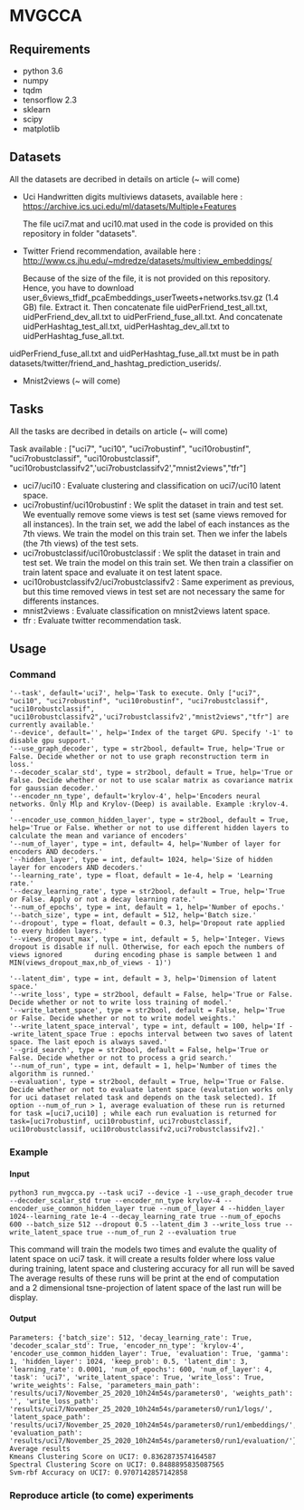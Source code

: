 # MVGCCA

## Requirements

- python 3.6
- numpy
- tqdm
- tensorflow 2.3
- sklearn
- scipy
- matplotlib

## Datasets

All the datasets are decribed in details on article (~ will come)

- Uci Handwritten digits multiviews datasets, available here : https://archive.ics.uci.edu/ml/datasets/Multiple+Features           

  The file uci7.mat and uci10.mat used in the code is provided on this repository in folder "datasets".
- Twitter Friend recommendation, available here : http://www.cs.jhu.edu/~mdredze/datasets/multiview_embeddings/

  Because of the size of the file, it is not provided on this repository. Hence, you have to download user_6views_tfidf_pcaEmbeddings_userTweets+networks.tsv.gz (1.4 GB) file. Extract it. Then concatenate file uidPerFriend_test_all.txt, uidPerFriend_dev_all.txt to uidPerFriend_fuse_all.txt. And concatenate uidPerHashtag_test_all.txt, uidPerHashtag_dev_all.txt to uidPerHashtag_fuse_all.txt.

uidPerFriend_fuse_all.txt and uidPerHashtag_fuse_all.txt must be in path datasets/twitter/friend_and_hashtag_prediction_userids/.
- Mnist2views (~ will come)

## Tasks

All the tasks are decribed in details on article (~ will come)

Task available : ["uci7", "uci10", "uci7robustinf", "uci10robustinf", "uci7robustclassif", "uci10robustclassif", "uci10robustclassifv2",'uci7robustclassifv2',"mnist2views","tfr"]

- uci7/uci10 : Evaluate clustering and classification on uci7/uci10 latent space.
- uci7robustinf/uci10robustinf : We split the dataset in train and test set. We eventually remove some views is test set (same views removed for all instances). In the train set, we add the label of each instances as the 7th views. We train the model on this train set. Then we infer the labels (the 7th views) of the test sets.
- uci7robustclassif/uci10robustclassif : We split the dataset in train and test set. We train the model on this train set. We then train a classifier on train latent space and evaluate it on test latent space.
- uci10robustclassifv2/uci7robustclassifv2 : Same experiment as previous, but this time removed views in test set are not necessary the same for differents instances.
- mnist2views : Evaluate classification on mnist2views latent space.
- tfr : Evaluate twitter recommendation task.

## Usage 

### Command

    '--task', default='uci7', help='Task to execute. Only ["uci7", "uci10", "uci7robustinf", "uci10robustinf", "uci7robustclassif", "uci10robustclassif", "uci10robustclassifv2",'uci7robustclassifv2',"mnist2views","tfr"] are currently available.' 
    '--device', default='', help='Index of the target GPU. Specify '-1' to disable gpu support.'
    '--use_graph_decoder', type = str2bool, default= True, help='True or False. Decide whether or not to use graph reconstruction term in loss.'
    '--decoder_scalar_std', type = str2bool, default = True, help='True or False. Decide whether or not to use scalar matrix as covariance matrix for gaussian decoder.'
    '--encoder_nn_type', default='krylov-4', help='Encoders neural networks. Only Mlp and Krylov-(Deep) is available. Example :krylov-4. '
    '--encoder_use_common_hidden_layer', type = str2bool, default = True, help='True or False. Whether or not to use different hidden layers to calculate the mean and variance of encoders'
    '--num_of_layer', type = int, default= 4, help='Number of layer for encoders AND decoders.'
    '--hidden_layer', type = int, default= 1024, help='Size of hidden layer for encoders AND decoders.'
    '--learning_rate', type = float, default = 1e-4, help = 'Learning rate.' 
    '--decay_learning_rate', type = str2bool, default = True, help='True or False. Apply or not a decay learning rate.'
    '--num_of_epochs', type = int, default = 1, help='Number of epochs.'
    '--batch_size', type = int, default = 512, help='Batch size.'
    '--dropout', type = float, default = 0.3, help='Dropout rate applied to every hidden layers.'
    '--views_dropout_max', type = int, default = 5, help='Integer. Views dropout is disable if null. Otherwise, for each epoch the numbers of views ignored        during encoding phase is sample between 1 and MIN(views_dropout_max,nb_of_views - 1)')

    '--latent_dim', type = int, default = 3, help='Dimension of latent space.'
    '--write_loss', type = str2bool, default = False, help='True or False. Decide whether or not to write loss training of model.'
    '--write_latent_space', type = str2bool, default = False, help='True or False. Decide whether or not to write model weights.'
    '--write_latent_space_interval', type = int, default = 100, help='If --write_latent_space True : epochs interval between two saves of latent space. The last epoch is always saved.'
    '--grid_search', type = str2bool, default = False, help='True or False. Decide whether or not to process a grid search.'
    '--num_of_run', type = int, default = 1, help='Number of times the algorithm is runned.'
    --evaluation', type = str2bool, default = True, help='True or False. Decide whether or not to evaluate latent space (evalutation works only for uci dataset related task and depends on the task selected). If option --num_of_run > 1, average evaluation of these run is returned for task =[uci7,uci10] ; while each run evaluation is returned for task=[uci7robustinf, uci10robustinf, uci7robustclassif, uci10robustclassif, uci10robustclassifv2,uci7robustclassifv2].'
    
### Example

#### Input

`python3 run_mvgcca.py --task uci7 --device -1 --use_graph_decoder true --decoder_scalar_std true --encoder_nn_type krylov-4 --encoder_use_common_hidden_layer true --num_of_layer 4 --hidden_layer 1024--learning_rate 1e-4 --decay_learning_rate true --num_of_epochs 600 --batch_size 512 --dropout 0.5 --latent_dim 3 --write_loss true --write_latent_space true --num_of_run 2 --evaluation true`

This command will train the models two times and evalute the quality of latent space on uci7 task. it will create a results folder where loss value during training, latent space and clustering accuracy for all run will be saved The average results of these runs will be print at the end of computation and a 2 dimensional tsne-projection of latent space of the last run will be display.

  
#### Output

```
Parameters: {'batch_size': 512, 'decay_learning_rate': True, 'decoder_scalar_std': True, 'encoder_nn_type': 'krylov-4', 'encoder_use_common_hidden_layer': True, 'evaluation': True, 'gamma': 1, 'hidden_layer': 1024, 'keep_prob': 0.5, 'latent_dim': 3, 'learning_rate': 0.0001, 'num_of_epochs': 600, 'num_of_layer': 4, 'task': 'uci7', 'write_latent_space': True, 'write_loss': True, 'write_weights': False, 'parameters_main_path': 'results/uci7/November_25_2020_10h24m54s/parameters0', 'weights_path': '', 'write_loss_path': 'results/uci7/November_25_2020_10h24m54s/parameters0/run1/logs/', 'latent_space_path': 'results/uci7/November_25_2020_10h24m54s/parameters0/run1/embeddings/', 'evaluation_path': 'results/uci7/November_25_2020_10h24m54s/parameters0/run1/evaluation/'}
Average results
Kmeans Clustering Score on UCI7: 0.8362873574164587
Spectral Clustering Score on UCI7: 0.8488895835087565
Svm-rbf Accuracy on UCI7: 0.9707142857142858
```

### Reproduce article (to come) experiments
 

